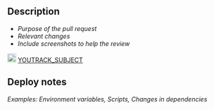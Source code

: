 ## Description
- _Purpose of the pull request_
- _Relevant changes_
- _Include screenshots to help the review_

<img src="https://hitta.myjetbrains.com/youtrack/static/favicon.ico" alt="YouTrack" width="20" height="20"> [YOUTRACK_SUBJECT](<YOUTRACK_URL>)

## Deploy notes
_Examples: Environment variables, Scripts, Changes in dependencies_
